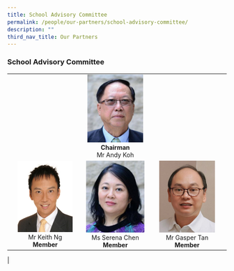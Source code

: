 ```yaml
---
title: School Advisory Committee
permalink: /people/our-partners/school-advisory-committee/
description: ""
third_nav_title: Our Partners
---
```

### **School Advisory Committee**

|  |  |  |
|:---:|:---:|:---:|
|  | <img src="/images/sac1.jpg" style="width:95%"><br>**Chairman**<br>Mr Andy Koh |  |
| <img src="/images/sac2.jpg" style="width:79%"><br>Mr Keith Ng<br>**Member** |<img src="/images/sac3.jpg" style="width:100%"><br>Ms Serena Chen<br>**Member** | <img src="/images/sac4.jpg" style="width:76%"><br>Mr Gasper Tan<br>**Member** |
|
